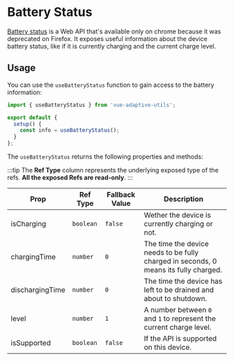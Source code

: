 # Battery Status

[Battery status](https://developer.mozilla.org/en-US/docs/Web/API/Battery_Status_API) is a Web API that's available only on chrome because it was deprecated on Firefox. It exposes useful information about the device battery status, like if it is currently charging and the current charge level.

## Usage

You can use the `useBatteryStatus` function to gain access to the battery information:

```js
import { useBatteryStatus } from 'vue-adaptive-utils';

export default {
  setup() {
    const info = useBatteryStatus();
  }
};
```

The `useBatteryStatus` returns the following properties and methods:

:::tip
The **Ref Type** column represents the underlying exposed type of the refs. **All the exposed Refs are read-only**.
:::

| Prop            | Ref Type  | Fallback Value | Description                                                                          |
| --------------- | --------- | -------------- | ------------------------------------------------------------------------------------ |
| isCharging      | `boolean` | `false`        | Wether the device is currently charging or not.                                      |
| chargingTime    | `number`  | `0`            | The time the device needs to be fully charged in seconds, 0 means its fully charged. |
| dischargingTime | `number`  | `0`            | The time the device has left to be drained and about to shutdown.                    |
| level           | `number`  | `1`            | A number between `0` and `1` to represent the current charge level.                  |
| isSupported     | `boolean` | `false`        | If the API is supported on this device.                                              |
